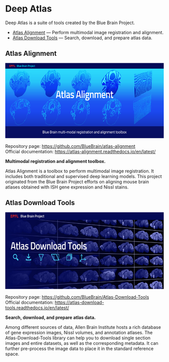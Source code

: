 # Deep Atlas

Deep Atlas is a suite of tools created by the Blue Brain Project. 
- [Atlas Alignment](#atlalign) — Perform multimodal image registration and alignment.
- [Atlas Download Tools](#atldld) — Search, download, and prepare atlas data.

## <a name="atlalign"></a> Atlas Alignment

<img src="images/Atlas_Alignment_banner.jpg" height="239" width="598"/>

Repository page: https://github.com/BlueBrain/atlas-alignment <br />
Official documentation: https://atlas-alignment.readthedocs.io/en/latest/

**Multimodal registration and alignment toolbox.**

Atlas Alignment is a toolbox to perform multimodal image registration. It includes both traditional and supervised deep learning models. This project originated from the Blue Brain Project efforts on aligning mouse brain atlases obtained with ISH gene expression and Nissl stains.

## <a name="atldld"></a> Atlas Download Tools

<img src="images/Atlas-Download-Tools-banner.jpg" height="244" width="610"/>

Repository page: https://github.com/BlueBrain/Atlas-Download-Tools <br />
Official documentation: https://atlas-download-tools.readthedocs.io/en/latest/

**Search, download, and prepare atlas data.**

Among different sources of data, Allen Brain Institute hosts a rich database of gene expression images, Nissl volumes, and annotation atlases. The Atlas-Download-Tools library can help you to download single section images and entire datasets, as well as the corresponding metadata. It can further pre-process the image data to place it in the standard reference space.
